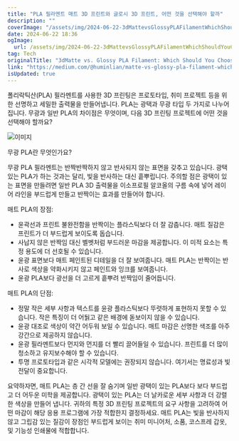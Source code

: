 ```yaml
---
title: "PLA 필라멘트 매트 3D 프린트와 글로시 3D 프린트, 어떤 것을 선택해야 할까"
description: ""
coverImage: "/assets/img/2024-06-22-3dMattevsGlossyPLAFilamentWhichShouldYouChoose_0.png"
date: 2024-06-22 18:36
ogImage:
  url: /assets/img/2024-06-22-3dMattevsGlossyPLAFilamentWhichShouldYouChoose_0.png
tag: Tech
originalTitle: "3dMatte vs. Glossy PLA Filament: Which Should You Choose?"
link: "https://medium.com/@huminlian/matte-vs-glossy-pla-filament-which-should-you-choose-a1056fbc14c6"
isUpdated: true
---
```


폴리락틱산(PLA) 필라멘트를 사용한 3D 프린팅은 프로토타입, 취미 프로젝트 등을 위한 선명하고 세밀한 출력물을 만들어냅니다. PLA는 광택과 무광 타입 두 가지로 나누어집니다. 무광과 일반 PLA의 차이점은 무엇이며, 다음 3D 프린팅 프로젝트에 어떤 것을 선택해야 할까요?

![이미지](/assets/img/2024-06-22-3dMattevsGlossyPLAFilamentWhichShouldYouChoose_0.png)

무광 PLA란 무엇인가요?

무광 PLA 필라멘트는 반짝반짝하지 않고 반사되지 않는 표면을 갖추고 있습니다. 광택있는 PLA가 하는 것과는 달리, 빛을 반사하는 대신 흩뿌립니다. 주의할 점은 광택이 있는 표면을 만들려면 일반 PLA 3D 출력물을 이소프로필 알코올의 구름 속에 넣어 레이어 라인을 부드럽게 만들고 반짝이는 효과를 만들어야 합니다.

<!-- cozy-coder - 수평 -->

<ins class="adsbygoogle"
     style="display:block"
     data-ad-client="ca-pub-4877378276818686"
     data-ad-slot="1107185301"
     data-ad-format="auto"
     data-full-width-responsive="true"></ins>

<script>
     (adsbygoogle = window.adsbygoogle || []).push({});
</script>

매트 PLA의 장점:

- 윤곽선과 프린트 불완전함을 반짝이는 플라스틱보다 더 잘 감춥니다. 매트 질감은 프린트가 더 부드럽게 보이도록 돕습니다.
- 사납지 않은 반짝임 대신 벨벳처럼 부드러운 마감을 제공합니다. 이 미적 요소는 특정 용도에 더 선호될 수 있습니다.
- 윤광 표면보다 매트 페인트된 디테일을 더 잘 보여줍니다. 매트 PLA는 반짝이는 반사로 색상을 약화시키지 않고 페인트와 잉크를 보여줍니다.
- 윤광 PLA보다 광선을 더 고르게 흩뿌려 반짝임이 줄어듭니다.

매트 PLA의 단점:

- 정말 작은 세부 사항과 텍스트를 윤광 플라스틱보다 뚜렷하게 표현하지 못할 수 있습니다. 작은 특징이 더 어둵고 같은 배경에 돋보이지 않을 수 있습니다.
- 윤광 대조로 색상이 약간 어두워 보일 수 있습니다. 매트 마감은 선명한 색조를 아주 강간으로 제공하지 않습니다.
- 윤광 필라멘트보다 먼지와 먼지를 더 빨리 끌어들일 수 있습니다. 프린트를 더 많이 청소하고 유지보수해야 할 수 있습니다.
- 투명 프로토타입과 같은 시각적 모델에는 권장되지 않습니다. 여기서는 명료성과 빛 전달이 중요합니다.

<!-- cozy-coder - 수평 -->

<ins class="adsbygoogle"
     style="display:block"
     data-ad-client="ca-pub-4877378276818686"
     data-ad-slot="1107185301"
     data-ad-format="auto"
     data-full-width-responsive="true"></ins>

<script>
     (adsbygoogle = window.adsbygoogle || []).push({});
</script>

요약하자면, 매트 PLA는 층 간 선을 잘 숨기며 일반 광택이 있는 PLA보다 보다 부드럽고 더 어두운 미학을 제공합니다. 광택이 있는 PLA는 더 날카로운 세부 사항과 더 강렬한 색상을 만들어 냅니다. 귀하의 특정 3D 프린팅 프로젝트의 요구 사항을 고려하여 어떤 마감이 해당 응용 프로그램에 가장 적합한지 결정하세요. 매트 PLA는 빛을 반사하지 않고 그립감 있는 질감이 장점인 부드럽게 보이는 취미 미니어처, 소품, 코스프레 갑옷, 및 기능성 인쇄물에 적합합니다.
